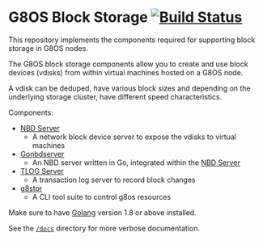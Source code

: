# G8OS Block Storage [![Build Status](https://travis-ci.org/g8os/blockstor.svg?branch=master)](https://travis-ci.org/g8os/blockstor)

This repository implements the components required for supporting block storage in G8OS nodes.

The G8OS block storage components allow you to create and use block devices (vdisks) from within virtual machines hosted on a G8OS node.

A vdisk can be deduped, have various block sizes and depending on the underlying storage cluster, have different speed characteristics.

Components:
* [NBD Server](nbdserver/)
  - A network block device server to expose the vdisks to virtual machines
* [Gonbdserver](gonbdserver/)
  - An NBD server written in Go, integrated within the [NBD Server](nbdserver/)
* [TLOG Server](tlog/)
  - A transaction log server to record block changes
* [g8stor](g8stor/)
  - A CLI tool suite to control g8os resources

Make sure to have [Golang](https://golang.org/) version 1.8 or above installed.

See the [`/docs`](/docs) directory for more verbose documentation.
